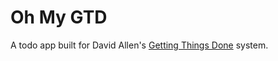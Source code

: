 # Oh My GTD

A todo app built for David Allen's [Getting Things Done](https://gettingthingsdone.com/) system.
